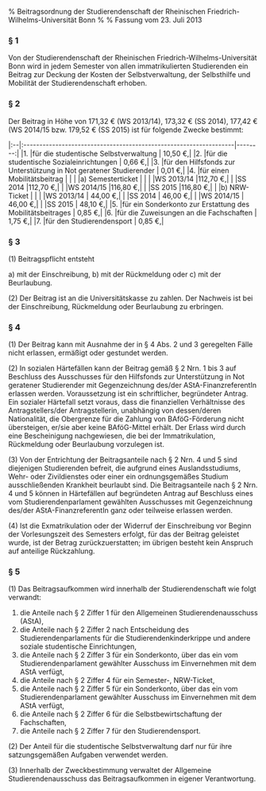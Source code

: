 % Beitragsordnung der Studierendenschaft der Rheinischen Friedrich-Wilhelms-Universität Bonn
%
% Fassung vom 23. Juli 2013

### § 1
Von der Studierendenschaft der Rheinischen Friedrich-Wilhelms-Universität Bonn wird in
jedem Semester von allen immatrikulierten Studierenden ein Beitrag zur Deckung der
Kosten der Selbstverwaltung, der Selbsthilfe und Mobilität der Studierendenschaft erhoben.

### § 2
Der Beitrag in Höhe von 171,32 € (WS 2013/14), 173,32 € (SS 2014), 177,42 € (WS
2014/15 bzw. 179,52 € (SS 2015) ist für folgende Zwecke bestimmt:

|:--|:------------------------------------------------------------------|--------:|
|1. |für die studentische Selbstverwaltung					| 10,50 €,|
|2. |für die studentische Sozialeinrichtungen					|  0,66 €,|
|3. |für den Hilfsfonds zur Unterstützung in Not geratener Studierender	|  0,01 €,|
|4. |für einen Mobilitätsbeitrag							|         |
|   |a) Semesterticket									|         |
|   |WS 2013/14										|112,70 €,|
|   |SS 2014										|112,70 €,|
|   |WS 2014/15										|116,80 €,|
|   |SS 2015										|116,80 €,|
|   |b) NRW-Ticket									|         |
|   |WS 2013/14										| 44,00 €,|
|   |SS 2014										| 46,00 €,|
|   |WS 2014/15										| 46,00 €,|
|   |SS 2015										| 48,10 €,|
|5. |für ein Sonderkonto zur Erstattung des Mobilitätsbeitrages		|  0,85 €,|
|6. |für die Zuweisungen an die Fachschaften					|  1,75 €,|
|7. |für den Studierendensport							|  0,85 €,|

### § 3
\(1) Beitragspflicht entsteht

a) mit der Einschreibung,
b) mit der Rückmeldung oder
c) mit der Beurlaubung.

\(2) Der Beitrag ist an die Universitätskasse zu zahlen. Der Nachweis ist bei der
Einschreibung, Rückmeldung oder Beurlaubung zu erbringen.

### § 4
\(1) Der Beitrag kann mit Ausnahme der in § 4 Abs. 2 und 3 geregelten Fälle nicht
erlassen, ermäßigt oder gestundet werden.

\(2) In sozialen Härtefällen kann der Beitrag gemäß § 2 Nrn. 1 bis 3 auf Beschluss des
Ausschusses für den Hilfsfonds zur Unterstützung in Not geratener Studierender mit
Gegenzeichnung des/der AStA-FinanzreferentIn erlassen werden. Voraussetzung ist ein
schriftlicher, begründeter Antrag. Ein sozialer Härtefall setzt voraus, dass die finanziellen
Verhältnisse des Antragstellers/der Antragstellerin, unabhängig von dessen/deren
Nationalität, die Obergrenze für die Zahlung von BAföG-Förderung nicht übersteigen, er/sie
aber keine BAföG-Mittel erhält. Der Erlass wird durch eine Bescheinigung nachgewiesen, die
bei der Immatrikulation, Rückmeldung oder Beurlaubung vorzulegen ist.

\(3) Von der Entrichtung der Beitragsanteile nach § 2 Nrn. 4 und 5 sind diejenigen
Studierenden befreit, die aufgrund eines Auslandsstudiums, Wehr- oder Zivildienstes oder
einer ein ordnungsgemäßes Studium ausschließenden Krankheit beurlaubt sind. Die
Beitragsanteile nach § 2 Nrn. 4 und 5 können in Härtefällen auf begründeten Antrag auf
Beschluss eines vom Studierendenparlament gewählten Ausschusses mit Gegenzeichnung
des/der AStA-FinanzreferentIn ganz oder teilweise erlassen werden.

\(4) Ist die Exmatrikulation oder der Widerruf der Einschreibung vor Beginn der
Vorlesungszeit des Semesters erfolgt, für das der Beitrag geleistet wurde, ist der Betrag
zurückzuerstatten; im übrigen besteht kein Anspruch auf anteilige Rückzahlung.

### § 5
\(1) Das Beitragsaufkommen wird innerhalb der Studierendenschaft wie folgt verwandt:
1. die Anteile nach § 2 Ziffer 1 für den Allgemeinen Studierendenausschuss (AStA),
2. die Anteile nach § 2 Ziffer 2 nach Entscheidung des Studierendenparlaments für
die Studierendenkinderkrippe und andere soziale studentische Einrichtungen,
3. die Anteile nach § 2 Ziffer 3 für ein Sonderkonto, über das ein vom
Studierendenparlament gewählter Ausschuss im Einvernehmen mit dem AStA
verfügt,
4. die Anteile nach § 2 Ziffer 4 für ein Semester-, NRW-Ticket,
5. die Anteile nach § 2 Ziffer 5 für ein Sonderkonto, über das ein vom
Studierendenparlament gewählter Ausschuss im Einvernehmen mit dem AStA
verfügt,
6. die Anteile nach § 2 Ziffer 6 für die Selbstbewirtschaftung der Fachschaften,
7. die Anteile nach § 2 Ziffer 7 für den Studierendensport.

\(2) Der Anteil für die studentische Selbstverwaltung darf nur für ihre satzungsgemäßen
Aufgaben verwendet werden.

\(3) Innerhalb der Zweckbestimmung verwaltet der Allgemeine Studierendenausschuss das
Beitragsaufkommen in eigener Verantwortung.

